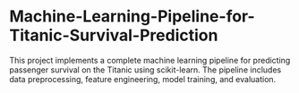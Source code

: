 # Machine-Learning-Pipeline-for-Titanic-Survival-Prediction
This project implements a complete machine learning pipeline for predicting passenger survival on the Titanic using scikit-learn. The pipeline includes data preprocessing, feature engineering, model training, and evaluation.
